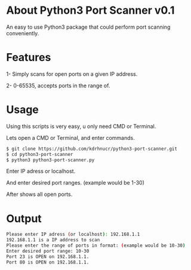 # About Python3 Port Scanner v0.1
An easy to use Python3 package that could perform port scanning conveniently.
# Features
1- Simply scans for open ports on a given IP address.

2- 0-65535, accepts ports in the range of.
# Usage
Using this scripts is very easy, u only need CMD or Terminal.

Lets open a CMD or Terminal, and enter commands.
```sh
$ git clone https://github.com/kdrhnucr/python3-port-scanner.git
$ cd python3-port-scanner
$ python3 python3-port-scanner.py
```
Enter IP adress or localhost.

And enter desired port ranges. (example would be 1-30)

After shows all open ports.
# Output
```sh
Please enter IP adress (or localhost): 192.168.1.1
192.168.1.1 is a IP address to scan
Please enter the range of ports in format: (example would be 10-30)
Enter desired port range: 10-30
Port 23 is OPEN on 192.168.1.1.
Port 80 is OPEN on 192.168.1.1.
```

